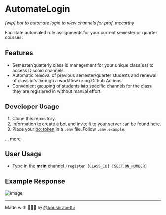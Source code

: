 # AutomateLogin 
*[wip] bot to automate login to view channels for prof. mccarthy*

Facilitate automated role assignments for your current semester or quarter courses.

## Features
- Semester/quarterly class id management for your unique class(es) to access Discord channels.
- Automatic removal of previous semester/quarter students and renewal of class id's through a workflow using Github Actions.
- Convenient grouping of students into specific channels for the class they are registered in without manual effort.

## Developer Usage
1. Clone this repository.
2. Information to create a bot and invite it to your server can be found [here.](https://discordjs.guide/preparations/setting-up-a-bot-application.html#creating-your-bot)
3.  Place your [bot token](https://www.writebots.com/discord-bot-token/) in a `.env` file. Follow `.env.example`.

... more

## User Usage
- Type in the **main** channel `/register [CLASS_ID] [SECTION_NUMBER]`

## Example Response
![image](https://github.com/boushrabettir/automatelogin/assets/116927138/9e965416-9c18-4adf-8c07-1c1a2e60f30d)

---
Made with 💙🧡🤍 by [@boushrabettir](https://github.com/boushrabettir)
